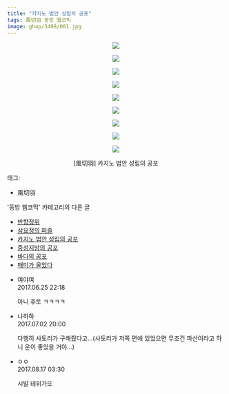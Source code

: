 ```yaml
---
title: "카지노 법안 성립의 공포"
tags: 風切羽 동방_웹코믹
image: ghap/3498/001.jpg
---
```

<div class="article">
<p style="text-align: center; clear: none; float: none;"><img src="{{ site.nasurl }}/ghap/3498/001.jpg"/></p>
<p style="text-align: center; clear: none; float: none;"><img src="{{ site.nasurl }}/ghap/3498/002.jpg"/></p>
<p style="text-align: center; clear: none; float: none;"><img src="{{ site.nasurl }}/ghap/3498/003.jpg"/></p>
<p style="text-align: center; clear: none; float: none;"><img src="{{ site.nasurl }}/ghap/3498/004.jpg"/></p>
<p style="text-align: center; clear: none; float: none;"><img src="{{ site.nasurl }}/ghap/3498/005.jpg"/></p>
<p style="text-align: center; clear: none; float: none;"><img src="{{ site.nasurl }}/ghap/3498/006.jpg"/></p>
<p style="text-align: center; clear: none; float: none;"><img src="{{ site.nasurl }}/ghap/3498/007.jpg"/></p>
<p style="text-align: center; clear: none; float: none;"><img src="{{ site.nasurl }}/ghap/3498/008.jpg"/></p>
<p style="text-align: center; clear: none; float: none;"><img src="{{ site.nasurl }}/ghap/3498/009.jpg"/></p>
<p style="text-align: center; clear: none; float: none;">[風切羽] 카지노 법안 성립의 공포</p>
</div><div class="tagTrail">
<p>태그: </p>
<ul>
<li>風切羽</li>
</ul>
</div><div class="another">
<p>'동방 웹코믹' 카테고리의 다른 글</p>
<ul>
<li><a href="/2017-07-11-ghap_3529">반향정위</a></li>
<li><a href="/2017-06-25-ghap_3500">삼요정의 퍼즐</a></li>
<li><a href="/2017-06-25-ghap_3498">카지노 법안 성립의 공포</a></li>
<li><a href="/2017-06-25-ghap_3497">중성지방의 공포</a></li>
<li><a href="/2017-06-25-ghap_3496">바다의 공포</a></li>
<li><a href="/2017-06-25-ghap_3495">매미가 울었다</a></li>
</ul>
</div><div class="cb_module cb_fluid">
<div class="cb_wrt cb_profile">
<div class="comment">
<ul>
<li class="cb_thumb_off" id="comment15022346">
<div class="cb_comment_area">
<div class="cb_info_area">
<div class="cb_section">
<span class="cb_nick_name">여야여</span>
</div>
<div class="cb_section">
<span class="cb_date">2017.06.25 22:18 </span>
</div>
</div>
<div class="cb_dsc_comment">
<p class="cb_dsc">
											아니 후토 ㅋㅋㅋㅋ
										</p>
</div>
</div></li>
<li class="cb_thumb_off" id="comment15027713">
<div class="cb_comment_area">
<div class="cb_info_area">
<div class="cb_section">
<span class="cb_nick_name">나하하</span>
</div>
<div class="cb_section">
<span class="cb_date">2017.07.02 20:00 </span>
</div>
</div>
<div class="cb_dsc_comment">
<p class="cb_dsc">
											다행히 사토리가 구해줬다고…(사토리가 저쪽 편에 있었으면 무조건 파산이라고 하니 운이 좋았을 거야…)
										</p>
</div>
</div></li>
<li class="cb_thumb_off" id="comment15061448">
<div class="cb_comment_area">
<div class="cb_info_area">
<div class="cb_section">
<span class="cb_nick_name">ㅇㅇ</span>
</div>
<div class="cb_section">
<span class="cb_date">2017.08.17 03:30 </span>
</div>
</div>
<div class="cb_dsc_comment">
<p class="cb_dsc">
											시발 테위가또
										</p>
</div>
</div></li>
</ul>
</div>
</div><!-- commentList close -->
</div>